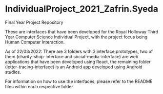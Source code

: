 # IndividualProject_2021_Zafrin.Syeda
Final Year Project Repository

These are interfaces that have been developed for the Royal Holloway Third Year Computer Science Individual Project, with the project focus being Human Computer Interaction. 

As of 22/03/2022: 
There are 3 folders with 3 interface prototypes, two of them (charity-shop-interface and social-media-interface) are web applications that have been developed using React, the remaining folder (letter-tracing-interface) is an Android app developed using Android studios. 

For information on how to use the interfaces, please refer to the README files within each respective folder. 
